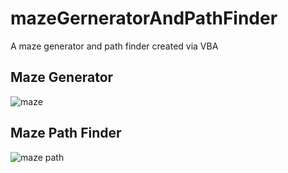 # mazeGerneratorAndPathFinder
A maze generator and path finder created via VBA

## Maze Generator
![maze](https://user-images.githubusercontent.com/16481229/27313594-35c01b0a-55a1-11e7-80bd-0a080330ad4e.png)

## Maze Path Finder
![maze path](https://user-images.githubusercontent.com/16481229/27313593-358fe43a-55a1-11e7-94c8-ab78bcc81ac6.png)
